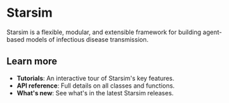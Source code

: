 # Starsim

Starsim is a flexible, modular, and extensible framework for building agent-based models of infectious disease transmission.

## Learn more

- **Tutorials**: An interactive tour of Starsim's key features.
- **API reference**: Full details on all classes and functions.
- **What's new**: See what's in the latest Starsim releases.
